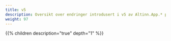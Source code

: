 ```yaml
---
title: v5
description: Oversikt over endringer introdusert i v5 av Altinn.App.* pakkene.
weight: 97
---
```


{{% children description="true" depth="1" %}}